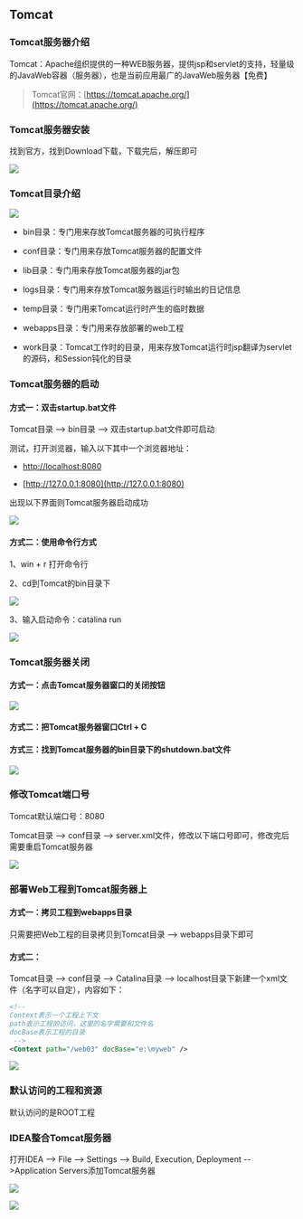 ## Tomcat

### Tomcat服务器介绍

Tomcat：Apache组织提供的一种WEB服务器，提供jsp和servlet的支持，轻量级的JavaWeb容器（服务器），也是当前应用最广的JavaWeb服务器【免费】

> Tomcat官网：[https://tomcat.apache.org/](https://tomcat.apache.org/)

### Tomcat服务器安装

找到官方，找到Download下载，下载完后，解压即可

![](Tomcat.assets/2022-06-13-18-37-01-image.png)

### Tomcat目录介绍

![](Tomcat.assets/2022-06-13-18-37-22-image.png)

- bin目录：专门用来存放Tomcat服务器的可执行程序

- conf目录：专门用来存放Tomcat服务器的配置文件

- lib目录：专门用来存放Tomcat服务器的jar包

- logs目录：专门用来存放Tomcat服务器运行时输出的日记信息

- temp目录：专门用来Tomcat运行时产生的临时数据

- webapps目录：专门用来存放部署的web工程

- work目录：Tomcat工作时的目录，用来存放Tomcat运行时jsp翻译为servlet的源码，和Session钝化的目录

### Tomcat服务器的启动

#### 方式一：双击startup.bat文件

Tomcat目录 --> bin目录 --> 双击startup.bat文件即可启动

测试，打开浏览器，输入以下其中一个浏览器地址：

- [http://localhost:8080](http://localhost:8080)

- [http://127.0.0.1:8080](http://127.0.0.1:8080)

出现以下界面则Tomcat服务器启动成功

![](Tomcat.assets/2022-06-13-18-37-54-image.png)

#### 方式二：使用命令行方式

1、win + r 打开命令行

2、cd到Tomcat的bin目录下

![](Tomcat.assets/2022-06-13-18-38-25-image.png)

3、输入启动命令：catalina run

![](Tomcat.assets/2022-06-13-18-38-37-image.png)

### Tomcat服务器关闭

#### 方式一：点击Tomcat服务器窗口的关闭按钮

![](Tomcat.assets/2022-06-13-18-39-10-image.png)

#### 方式二：把Tomcat服务器窗口Ctrl + C

#### 方式三：找到Tomcat服务器的bin目录下的shutdown.bat文件

![](Tomcat.assets/2022-06-13-18-39-29-image.png)

### 修改Tomcat端口号

Tomcat默认端口号：8080

Tomcat目录 --> conf目录 --> server.xml文件，修改以下端口号即可，修改完后需要重启Tomcat服务器

![](Tomcat.assets/2022-06-13-18-42-32-image.png)

### 部署Web工程到Tomcat服务器上

#### 方式一：拷贝工程到webapps目录

只需要把Web工程的目录拷贝到Tomcat目录 --> webapps目录下即可

#### 方式二：

Tomcat目录 --> conf目录 --> Catalina目录 --> localhost目录下新建一个xml文件（名字可以自定），内容如下：

```xml
<!--
Context表示一个工程上下文
path表示工程的访问，这里的名字需要和文件名
docBase表示工程的目录
 -->
<Context path="/web03" docBase="e:\myweb" />
```

![](Tomcat.assets/2022-06-13-18-54-31-image.png)

### 默认访问的工程和资源

默认访问的是ROOT工程

### IDEA整合Tomcat服务器

打开IDEA --> File --> Settings --> Build, Execution, Deployment -->Application Servers添加Tomcat服务器

![](Tomcat.assets/2022-06-13-21-39-01-image.png)

![](Tomcat.assets/2022-06-13-21-39-43-image.png)
